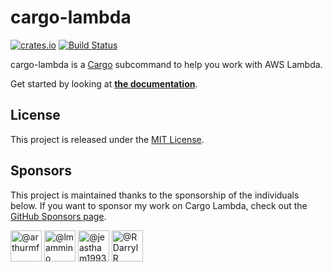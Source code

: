 # cargo-lambda

[![crates.io][crate-image]][crate-link]
[![Build Status][build-image]][build-link]

cargo-lambda is a [Cargo](https://doc.rust-lang.org/cargo/) subcommand to help you work with AWS Lambda.

Get started by looking at **[the documentation](https://www.cargo-lambda.info/guide/getting-started)**.

## License

This project is released under the [MIT License](/LICENSE).

## Sponsors

This project is maintained thanks to the sponsorship of the individuals below. If you want to sponsor my work on Cargo Lambda, check out the [GitHub Sponsors page](https://github.com/sponsors/calavera/).

<a href="https://github.com/arthurmf"><img src="https://avatars.githubusercontent.com/u/15284868?s=100&amp;v=4" width="50" height="50" alt="@arthurmf"></a> <a href="https://github.com/lmammino"><img src="https://avatars.githubusercontent.com/u/205629?s=100&amp;v=4" width="50" height="50" alt="@lmammino"></a> <a href="https://github.com/jeastham1993"><img src="https://avatars.githubusercontent.com/u/14234617?s=100&amp;v=4" width="50" height="50" alt="@jeastham1993"></a> <a href="https://github.com/RDarrylR"><img src="https://avatars.githubusercontent.com/u/1441671?s=100&v=4" width="50" height="50" alt="@RDarrylR"></a>

[//]: # 'badges'
[crate-image]: https://img.shields.io/crates/v/cargo-lambda.svg
[crate-link]: https://crates.io/crates/cargo-lambda
[build-image]: https://github.com/cargo-lambda/cargo-lambda/workflows/Build/badge.svg
[build-link]: https://github.com/cargo-lambda/cargo-lambda/actions?query=workflow%3ACI+branch%3Amain
